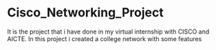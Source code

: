 # Cisco_Networking_Project
It is the project that i have done in my virtual internship with CISCO and AICTE. In this project i created a college network with some features 
